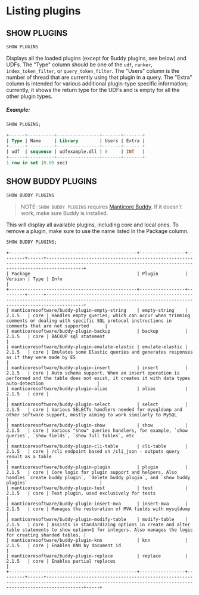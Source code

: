 # Listing plugins

## SHOW PLUGINS
<!-- example Example -->

```sql
SHOW PLUGINS
```

Displays all the loaded plugins (except for Buddy plugins, see below) and UDFs. The "Type" column should be one of the `udf`, `ranker`, `index_token_filter`, or `query_token_filter`. The "Users" column is the number of thread that are currently using that plugin in a query. The "Extra" column is intended for various additional plugin-type specific information; currently, it shows the return type for the UDFs and is empty for all the other plugin types.


<!-- intro -->
##### Example:

<!-- request Example -->

```sql
SHOW PLUGINS;
```

<!-- response -->

```sql
+------+----------+----------------+-------+-------+
| Type | Name     | Library        | Users | Extra |
+------+----------+----------------+-------+-------+
| udf  | sequence | udfexample.dll | 0     | INT   |
+------+----------+----------------+-------+-------+
1 row in set (0.00 sec)
```

<!-- end -->

## SHOW BUDDY PLUGINS

<!-- example Example_buddy -->

```sql
SHOW BUDDY PLUGINS
```

> NOTE: `SHOW BUDDY PLUGINS` requires [Manticore Buddy](../../Installation/Manticore_Buddy.md). If it doesn't work, make sure Buddy is installed.

This will display all available plugins, including core and local ones.
To remove a plugin, make sure to use the name listed in the Package column.

<!-- request Example -->

```sql
SHOW BUDDY PLUGINS;
```

<!-- response -->

```
+------------------------------------------------+-----------------+---------+------+----------------------------------------------------------------------------------------------------------------------------------------------------------+
| Package                                        | Plugin          | Version | Type | Info                                                                                                                                                     |
+------------------------------------------------+-----------------+---------+------+----------------------------------------------------------------------------------------------------------------------------------------------------------+
| manticoresoftware/buddy-plugin-empty-string    | empty-string    | 2.1.5   | core | Handles empty queries, which can occur when trimming comments or dealing with specific SQL protocol instructions in comments that are not supported      |
| manticoresoftware/buddy-plugin-backup          | backup          | 2.1.5   | core | BACKUP sql statement                                                                                                                                     |
| manticoresoftware/buddy-plugin-emulate-elastic | emulate-elastic | 2.1.5   | core | Emulates some Elastic queries and generates responses as if they were made by ES                                                                         |
| manticoresoftware/buddy-plugin-insert          | insert          | 2.1.5   | core | Auto schema support. When an insert operation is performed and the table does not exist, it creates it with data types auto-detection                    |
| manticoresoftware/buddy-plugin-alias           | alias           | 2.1.5   | core |                                                                                                                                                          |
| manticoresoftware/buddy-plugin-select          | select          | 2.1.5   | core | Various SELECTs handlers needed for mysqldump and other software support, mostly aiming to work similarly to MySQL                                       |
| manticoresoftware/buddy-plugin-show            | show            | 2.1.5   | core | Various "show" queries handlers, for example, `show queries`, `show fields`, `show full tables`, etc                                                     |
| manticoresoftware/buddy-plugin-cli-table       | cli-table       | 2.1.5   | core | /cli endpoint based on /cli_json - outputs query result as a table                                                                                       |
| manticoresoftware/buddy-plugin-plugin          | plugin          | 2.1.5   | core | Core logic for plugin support and helpers. Also handles `create buddy plugin`, `delete buddy plugin`, and `show buddy plugins`                           |
| manticoresoftware/buddy-plugin-test            | test            | 2.1.5   | core | Test plugin, used exclusively for tests                                                                                                                  |
| manticoresoftware/buddy-plugin-insert-mva      | insert-mva      | 2.1.5   | core | Manages the restoration of MVA fields with mysqldump                                                                                                     |
| manticoresoftware/buddy-plugin-modify-table    | modify-table    | 2.1.5   | core | Assists in standardizing options in create and alter table statements to show option=1 for integers. Also manages the logic for creating sharded tables. |
| manticoresoftware/buddy-plugin-knn             | knn             | 2.1.5   | core | Enables KNN by document id                                                                                                                               |
| manticoresoftware/buddy-plugin-replace         | replace         | 2.1.5   | core | Enables partial replaces                                                                                                                                 |
+------------------------------------------------+-----------------+---------+------+----------------------------------------------------------------------------------------------------------------------------------------------------------+-----+
```

<!-- end -->
<!-- proofread -->
